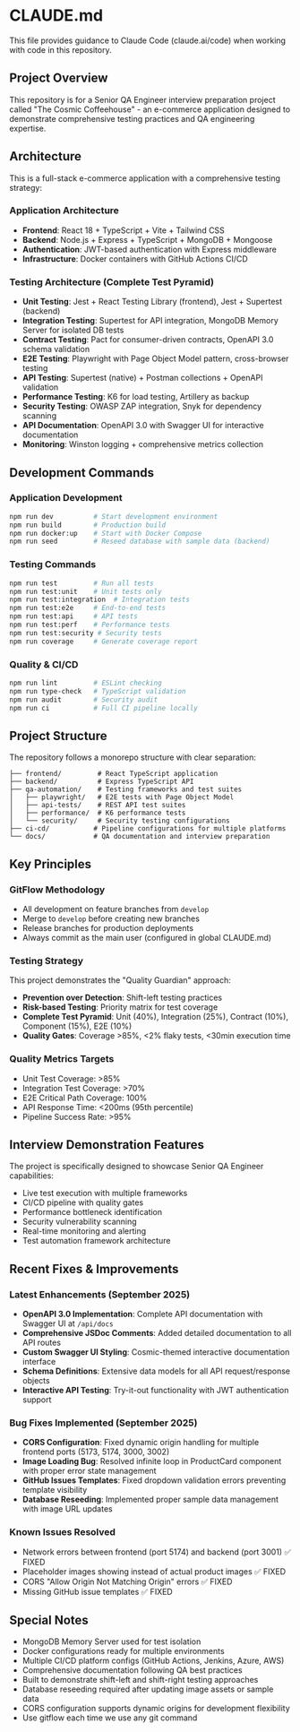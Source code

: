 # CLAUDE.md

This file provides guidance to Claude Code (claude.ai/code) when working with code in this repository.

## Project Overview

This repository is for a Senior QA Engineer interview preparation project called "The Cosmic Coffeehouse" - an e-commerce application designed to demonstrate comprehensive testing practices and QA engineering expertise.

## Architecture

This is a full-stack e-commerce application with a comprehensive testing strategy:

### Application Architecture
- **Frontend**: React 18 + TypeScript + Vite + Tailwind CSS
- **Backend**: Node.js + Express + TypeScript + MongoDB + Mongoose
- **Authentication**: JWT-based authentication with Express middleware
- **Infrastructure**: Docker containers with GitHub Actions CI/CD

### Testing Architecture (Complete Test Pyramid)
- **Unit Testing**: Jest + React Testing Library (frontend), Jest + Supertest (backend)
- **Integration Testing**: Supertest for API integration, MongoDB Memory Server for isolated DB tests
- **Contract Testing**: Pact for consumer-driven contracts, OpenAPI 3.0 schema validation
- **E2E Testing**: Playwright with Page Object Model pattern, cross-browser testing
- **API Testing**: Supertest (native) + Postman collections + OpenAPI validation
- **Performance Testing**: K6 for load testing, Artillery as backup
- **Security Testing**: OWASP ZAP integration, Snyk for dependency scanning
- **API Documentation**: OpenAPI 3.0 with Swagger UI for interactive documentation
- **Monitoring**: Winston logging + comprehensive metrics collection

## Development Commands

### Application Development
```bash
npm run dev          # Start development environment
npm run build        # Production build
npm run docker:up    # Start with Docker Compose
npm run seed         # Reseed database with sample data (backend)
```

### Testing Commands
```bash
npm run test         # Run all tests
npm run test:unit    # Unit tests only
npm run test:integration  # Integration tests
npm run test:e2e     # End-to-end tests
npm run test:api     # API tests
npm run test:perf    # Performance tests
npm run test:security # Security tests
npm run coverage     # Generate coverage report
```

### Quality & CI/CD
```bash
npm run lint         # ESLint checking
npm run type-check   # TypeScript validation
npm run audit        # Security audit
npm run ci           # Full CI pipeline locally
```

## Project Structure

The repository follows a monorepo structure with clear separation:
```
├── frontend/         # React TypeScript application
├── backend/          # Express TypeScript API
├── qa-automation/    # Testing frameworks and test suites
│   ├── playwright/   # E2E tests with Page Object Model
│   ├── api-tests/    # REST API test suites
│   ├── performance/  # K6 performance tests
│   └── security/     # Security testing configurations
├── ci-cd/           # Pipeline configurations for multiple platforms
└── docs/            # QA documentation and interview preparation
```

## Key Principles

### GitFlow Methodology
- All development on feature branches from `develop`
- Merge to `develop` before creating new branches
- Release branches for production deployments
- Always commit as the main user (configured in global CLAUDE.md)

### Testing Strategy
This project demonstrates the "Quality Guardian" approach:
- **Prevention over Detection**: Shift-left testing practices
- **Risk-based Testing**: Priority matrix for test coverage
- **Complete Test Pyramid**: Unit (40%), Integration (25%), Contract (10%), Component (15%), E2E (10%)
- **Quality Gates**: Coverage >85%, <2% flaky tests, <30min execution time

### Quality Metrics Targets
- Unit Test Coverage: >85%
- Integration Test Coverage: >70%
- E2E Critical Path Coverage: 100%
- API Response Time: <200ms (95th percentile)
- Pipeline Success Rate: >95%

## Interview Demonstration Features

The project is specifically designed to showcase Senior QA Engineer capabilities:
- Live test execution with multiple frameworks
- CI/CD pipeline with quality gates
- Performance bottleneck identification
- Security vulnerability scanning
- Real-time monitoring and alerting
- Test automation framework architecture

## Recent Fixes & Improvements

### Latest Enhancements (September 2025)
- **OpenAPI 3.0 Implementation**: Complete API documentation with Swagger UI at `/api/docs`
- **Comprehensive JSDoc Comments**: Added detailed documentation to all API routes
- **Custom Swagger UI Styling**: Cosmic-themed interactive documentation interface
- **Schema Definitions**: Extensive data models for all API request/response objects
- **Interactive API Testing**: Try-it-out functionality with JWT authentication support

### Bug Fixes Implemented (September 2025)
- **CORS Configuration**: Fixed dynamic origin handling for multiple frontend ports (5173, 5174, 3000, 3002)
- **Image Loading Bug**: Resolved infinite loop in ProductCard component with proper error state management
- **GitHub Issues Templates**: Fixed dropdown validation errors preventing template visibility
- **Database Reseeding**: Implemented proper sample data management with image URL updates

### Known Issues Resolved
- Network errors between frontend (port 5174) and backend (port 3001) ✅ FIXED
- Placeholder images showing instead of actual product images ✅ FIXED
- CORS "Allow Origin Not Matching Origin" errors ✅ FIXED
- Missing GitHub issue templates ✅ FIXED

## Special Notes

- MongoDB Memory Server used for test isolation
- Docker configurations ready for multiple environments
- Multiple CI/CD platform configs (GitHub Actions, Jenkins, Azure, AWS)
- Comprehensive documentation following QA best practices
- Built to demonstrate shift-left and shift-right testing approaches
- Database reseeding required after updating image assets or sample data
- CORS configuration supports dynamic origins for development flexibility
- Use gitflow each time we use any git command